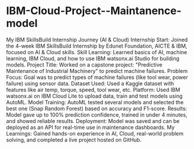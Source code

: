 # IBM-Cloud-Project--Maintanence-model
My IBM SkillsBuild Internship Journey (AI & Cloud)
Internship Start:
Joined the 4-week IBM SkillsBuild Internship by Edunet Foundation, AICTE & IBM, focused on AI & Cloud skills.
Skill Learning:
Learned basics of AI, machine learning, IBM Cloud, and how to use IBM watsonx.ai Studio for building models.
Project Title:
Worked on a capstone project: "Predictive Maintenance of Industrial Machinery" to predict machine failures.
Problem Focus:
Goal was to predict types of machine failures (like tool wear, power failure) using sensor data.
Dataset Used:
Used a Kaggle dataset with features like air temp, torque, speed, tool wear, etc.
Platform:
Used IBM watsonx.ai on IBM Cloud Lite to upload data, train and test models using AutoML.
Model Training:
AutoML tested several models and selected the best one (Snap Random Forest) based on accuracy and F1-score.
Results:
Model gave up to 100% prediction confidence, trained in under 4 minutes, and showed reliable results.
Deployment:
Model was saved and can be deployed as an API for real-time use in maintenance dashboards.
My Learnings:
Gained hands-on experience in AI, Cloud, real-world problem solving, and completed a live project hosted on GitHub.



